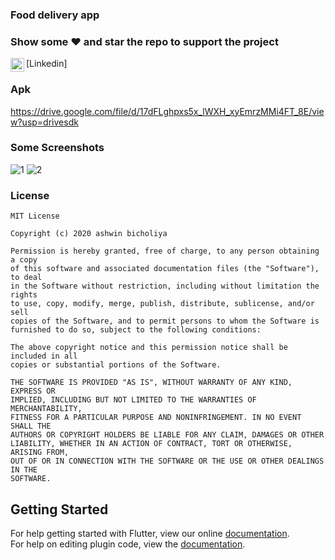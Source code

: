 ### Food delivery app

### Show some :heart: and star the repo to support the project

<a href="https://www.linkedin.com/in/ashwin-bicholiya-9938481a0/">
  <img align="left" alt="Ashwin's Linkdein" width="22px" src="https://cdn.jsdelivr.net/npm/simple-icons@v3/icons/linkedin.svg" />
</a>[Linkedin]
<br/>

### Apk
https://drive.google.com/file/d/17dFLghpxs5x_lWXH_xyEmrzMMi4FT_8E/view?usp=drivesdk

### Some Screenshots

![1](https://user-images.githubusercontent.com/47949413/93661921-4d1db200-fa79-11ea-8ebf-4ce3246ecf1e.JPG)
![2](https://user-images.githubusercontent.com/47949413/93661926-5575ed00-fa79-11ea-9d37-463b4918a921.JPG)	


### License
    MIT License

    Copyright (c) 2020 ashwin bicholiya

    Permission is hereby granted, free of charge, to any person obtaining a copy
    of this software and associated documentation files (the "Software"), to deal
    in the Software without restriction, including without limitation the rights
    to use, copy, modify, merge, publish, distribute, sublicense, and/or sell
    copies of the Software, and to permit persons to whom the Software is
    furnished to do so, subject to the following conditions:

    The above copyright notice and this permission notice shall be included in all
    copies or substantial portions of the Software.

    THE SOFTWARE IS PROVIDED "AS IS", WITHOUT WARRANTY OF ANY KIND, EXPRESS OR
    IMPLIED, INCLUDING BUT NOT LIMITED TO THE WARRANTIES OF MERCHANTABILITY,
    FITNESS FOR A PARTICULAR PURPOSE AND NONINFRINGEMENT. IN NO EVENT SHALL THE
    AUTHORS OR COPYRIGHT HOLDERS BE LIABLE FOR ANY CLAIM, DAMAGES OR OTHER
    LIABILITY, WHETHER IN AN ACTION OF CONTRACT, TORT OR OTHERWISE, ARISING FROM,
    OUT OF OR IN CONNECTION WITH THE SOFTWARE OR THE USE OR OTHER DEALINGS IN THE
    SOFTWARE.

## Getting Started
For help getting started with Flutter, view our online
[documentation](http://flutter.io/).
<br/>
For help on editing plugin code, view the [documentation](https://flutter.io/platform-plugins/#edit-code).

